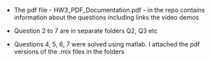 - The pdf file - HW3_PDF_Documentation.pdf - in the repo contains information about the questions including links the video demos

- Question 2 to 7 are in separate folders Q2, Q3 etc

- Questions 4, 5, 6, 7 were solved using matlab. I attached the pdf versions of the .mlx files in the folders